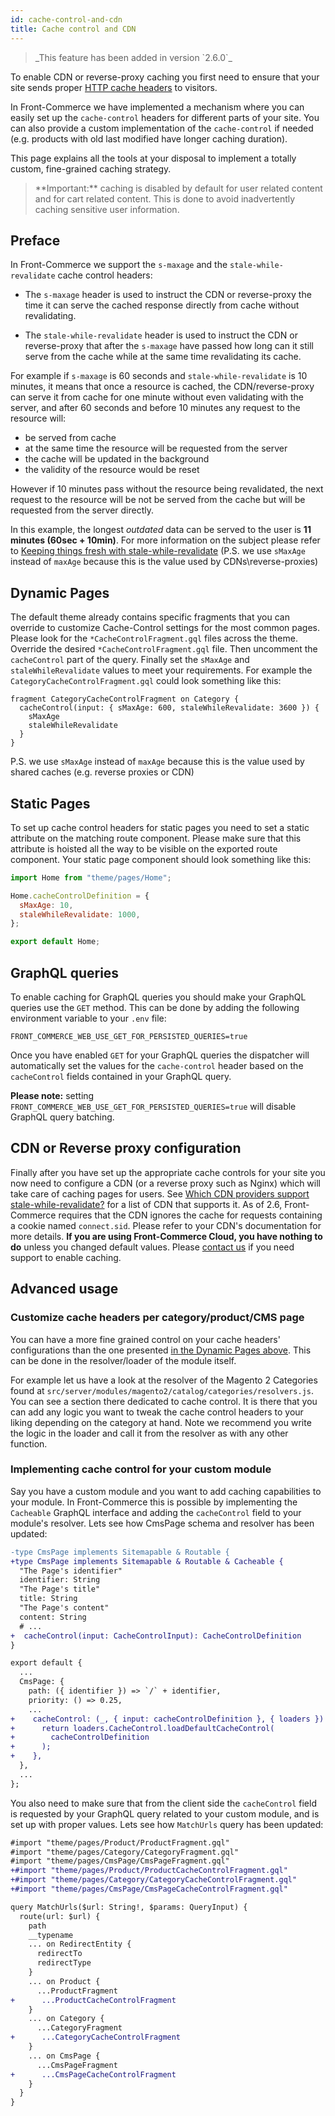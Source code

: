 ```yaml
---
id: cache-control-and-cdn
title: Cache control and CDN
---
```


<blockquote class="feature--new">
  _This feature has been added in version `2.6.0`_
</blockquote>

To enable CDN or reverse-proxy caching you first need to ensure that your site sends proper [HTTP cache headers](https://developer.mozilla.org/en-US/docs/Web/HTTP/Headers/Cache-Control) to visitors.

In Front-Commerce we have implemented a mechanism where you can easily set up the `cache-control` headers for different parts of your site. You can also provide a custom implementation of the `cache-control` if needed (e.g. products with old last modified have longer caching duration).

This page explains all the tools at your disposal to implement a totally custom, fine-grained caching strategy.

<blockquote class="important">
**Important:** caching is disabled by default for user related content and for cart related content. This is done to avoid inadvertently caching sensitive user information.
</blockquote>

## Preface

In Front-Commerce we support the `s-maxage` and the `stale-while-revalidate` cache control headers:

- The `s-maxage` header is used to instruct the CDN or reverse-proxy the time it can serve the cached response directly from cache without revalidating.

- The `stale-while-revalidate` header is used to instruct the CDN or reverse-proxy that after the `s-maxage` have passed how long can it still serve from the cache while at the same time revalidating its cache.

For example if `s-maxage` is 60 seconds and `stale-while-revalidate` is 10 minutes, it means that once a resource is cached, the CDN/reverse-proxy can serve it from cache for one minute without even validating with the server, and after 60 seconds and before 10 minutes any request to the resource will:

- be served from cache
- at the same time the resource will be requested from the server
- the cache will be updated in the background
- the validity of the resource would be reset

However if 10 minutes pass without the resource being revalidated, the next request to the resource will be not be served from the cache but will be requested from the server directly.

In this example, the longest _outdated_ data can be served to the user is **11 minutes (60sec + 10min)**. For more information on the subject please refer to [Keeping things fresh with stale-while-revalidate](https://web.dev/stale-while-revalidate/) (P.S. we use `sMaxAge` instead of `maxAge` because this is the value used by CDNs\reverse-proxies)

## Dynamic Pages

The default theme already contains specific fragments that you can override to customize Cache-Control settings for the most common pages. Please look for the `*CacheControlFragment.gql` files across the theme. Override the desired `*CacheControlFragment.gql` file. Then uncomment the `cacheControl` part of the query. Finally set the `sMaxAge` and `staleWhileRevalidate` values to meet your requirements. For example the `CategoryCacheControlFragment.gql` could look something like this:

```gql
fragment CategoryCacheControlFragment on Category {
  cacheControl(input: { sMaxAge: 600, staleWhileRevalidate: 3600 }) {
    sMaxAge
    staleWhileRevalidate
  }
}
```

P.S. we use `sMaxAge` instead of `maxAge` because this is the value used by shared caches (e.g. reverse proxies or CDN)

## Static Pages

To set up cache control headers for static pages you need to set a static attribute on the matching route component. Please make sure that this attribute is hoisted all the way to be visible on the exported route component. Your static page component should look something like this:

```js
import Home from "theme/pages/Home";

Home.cacheControlDefinition = {
  sMaxAge: 10,
  staleWhileRevalidate: 1000,
};

export default Home;
```

## GraphQL queries

To enable caching for GraphQL queries you should make your GraphQL queries use the `GET` method. This can be done by adding the following environment variable to your `.env` file:

```
FRONT_COMMERCE_WEB_USE_GET_FOR_PERSISTED_QUERIES=true
```

Once you have enabled `GET` for your GraphQL queries the dispatcher will automatically set the values for the `cache-control` header based on the `cacheControl` fields contained in your GraphQL query.

**Please note:** setting `FRONT_COMMERCE_WEB_USE_GET_FOR_PERSISTED_QUERIES=true` will disable GraphQL query batching.

## CDN or Reverse proxy configuration

Finally after you have set up the appropriate cache controls for your site you now need to configure a CDN (or a reverse proxy such as Nginx) which will take care of caching pages for users. See [Which CDN providers support stale-while-revalidate?](https://www.ctrl.blog/entry/cdn-rfc5861-support.html) for a list of CDN that supports it. As of 2.6, Front-Commerce requires that the CDN ignores the cache for requests containing a cookie named `connect.sid`. Please refer to your CDN's documentation for more details. **If you are using Front-Commerce Cloud, you have nothing to do** unless you changed default values. Please [contact us](mailto:support@front-commerce.com) if you need support to enable caching.

## Advanced usage

### Customize cache headers per category/product/CMS page

You can have a more fine grained control on your cache headers' configurations than the one presented [in the Dynamic Pages above](#Dynamic-Pages). This can be done in the resolver/loader of the module itself.

For example let us have a look at the resolver of the Magento 2 Categories found at `src/server/modules/magento2/catalog/categories/resolvers.js`. You can see a section there dedicated to cache control. It is there that you can add any logic you want to tweak the cache control headers to your liking depending on the category at hand. Note we recommend you write the logic in the loader and call it from the resolver as with any other function.

### Implementing cache control for your custom module

Say you have a custom module and you want to add caching capabilities to your module. In Front-Commerce this is possible by implementing the `Cacheable` GraphQL interface and adding the `cacheControl` field to your module's resolver. Lets see how CmsPage schema and resolver has been updated:

```diff
-type CmsPage implements Sitemapable & Routable {
+type CmsPage implements Sitemapable & Routable & Cacheable {
  "The Page's identifier"
  identifier: String
  "The Page's title"
  title: String
  "The Page's content"
  content: String
  # ...
+  cacheControl(input: CacheControlInput): CacheControlDefinition
}
```

```diff
export default {
  ...
  CmsPage: {
    path: ({ identifier }) => `/` + identifier,
    priority: () => 0.25,
    ...
+    cacheControl: (_, { input: cacheControlDefinition }, { loaders }) => {
+      return loaders.CacheControl.loadDefaultCacheControl(
+        cacheControlDefinition
+      );
+    },
  },
  ...
};
```

You also need to make sure that from the client side the `cacheControl` field is requested by your GraphQL query related to your custom module, and is set up with proper values. Lets see how `MatchUrls` query has been updated:

```diff
#import "theme/pages/Product/ProductFragment.gql"
#import "theme/pages/Category/CategoryFragment.gql"
#import "theme/pages/CmsPage/CmsPageFragment.gql"
+#import "theme/pages/Product/ProductCacheControlFragment.gql"
+#import "theme/pages/Category/CategoryCacheControlFragment.gql"
+#import "theme/pages/CmsPage/CmsPageCacheControlFragment.gql"

query MatchUrls($url: String!, $params: QueryInput) {
  route(url: $url) {
    path
    __typename
    ... on RedirectEntity {
      redirectTo
      redirectType
    }
    ... on Product {
      ...ProductFragment
+      ...ProductCacheControlFragment
    }
    ... on Category {
      ...CategoryFragment
+      ...CategoryCacheControlFragment
    }
    ... on CmsPage {
      ...CmsPageFragment
+      ...CmsPageCacheControlFragment
    }
  }
}
```
